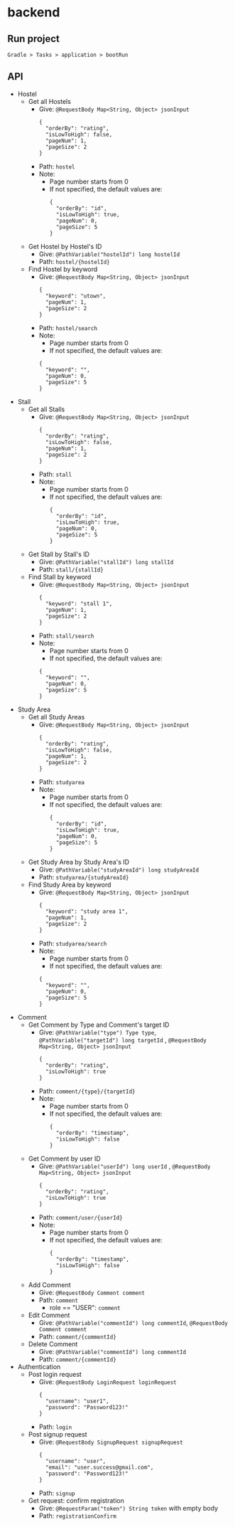 # backend

## Run project

```
Gradle > Tasks > application > bootRun
```

## API

* Hostel
    * Get all Hostels
        * Give: `@RequestBody Map<String, Object> jsonInput`
          ```
          {
            "orderBy": "rating",
            "isLowToHigh": false,
            "pageNum": 1,
            "pageSize": 2
          }
          ```
        * Path: `hostel`
        * Note:
            * Page number starts from 0
            * If not specified, the default values are:
              ```
              {
                "orderBy": "id",
                "isLowToHigh": true,
                "pageNum": 0,
                "pageSize": 5
              }
              ```
    * Get Hostel by Hostel's ID
        * Give: `@PathVariable("hostelId") long hostelId`
        * Path: `hostel/{hostelId}`
    * Find Hostel by keyword
        * Give: `@RequestBody Map<String, Object> jsonInput`
          ```
          {
            "keyword": "utown",
            "pageNum": 1,
            "pageSize": 2
          }
          ```
        * Path: `hostel/search`
        * Note:
            * Page number starts from 0
            * If not specified, the default values are:
            ```
            {
              "keyword": "",
              "pageNum": 0,
              "pageSize": 5
            }
            ```
* Stall
    * Get all Stalls
        * Give: `@RequestBody Map<String, Object> jsonInput`
          ```
          {
            "orderBy": "rating",
            "isLowToHigh": false,
            "pageNum": 1,
            "pageSize": 2
          }
          ```
        * Path: `stall`
        * Note:
            * Page number starts from 0
            * If not specified, the default values are:
              ```
              {
                "orderBy": "id",
                "isLowToHigh": true,
                "pageNum": 0,
                "pageSize": 5
              }
              ```
    * Get Stall by Stall's ID
        * Give: `@PathVariable("stallId") long stallId`
        * Path: `stall/{stallId}`
    * Find Stall by keyword
        * Give: `@RequestBody Map<String, Object> jsonInput`
          ```
          {
            "keyword": "stall 1",
            "pageNum": 1,
            "pageSize": 2
          }
          ```
        * Path: `stall/search`
        * Note:
            * Page number starts from 0
            * If not specified, the default values are:
            ```
            {
              "keyword": "",
              "pageNum": 0,
              "pageSize": 5
            }
            ```
* Study Area
    * Get all Study Areas
        * Give: `@RequestBody Map<String, Object> jsonInput`
          ```
          {
            "orderBy": "rating",
            "isLowToHigh": false,
            "pageNum": 1,
            "pageSize": 2
          }
          ```
        * Path: `studyarea`
        * Note:
            * Page number starts from 0
            * If not specified, the default values are:
              ```
              {
                "orderBy": "id",
                "isLowToHigh": true,
                "pageNum": 0,
                "pageSize": 5
              }
              ```
    * Get Study Area by Study Area's ID
        * Give: `@PathVariable("studyAreaId") long studyAreaId`
        * Path: `studyarea/{studyAreaId}`
    * Find Study Area by keyword
        * Give: `@RequestBody Map<String, Object> jsonInput`
          ```
          {
            "keyword": "study area 1",
            "pageNum": 1,
            "pageSize": 2
          }
          ```
        * Path: `studyarea/search`
        * Note:
            * Page number starts from 0
            * If not specified, the default values are:
            ```
            {
              "keyword": "",
              "pageNum": 0,
              "pageSize": 5
            }
            ```
* Comment
    * Get Comment by Type and Comment's target ID
        * Give: `@PathVariable("type") Type type`, `@PathVariable("targetId") long targetId`
          , `@RequestBody Map<String, Object> jsonInput`
          ```
          {
            "orderBy": "rating",
            "isLowToHigh": true
          }
          ```
        * Path: `comment/{type}/{targetId}`
        * Note:
            * Page number starts from 0
            * If not specified, the default values are:
              ```
              {
                "orderBy": "timestamp",
                "isLowToHigh": false
              }
              ```
    * Get Comment by user ID
        * Give: `@PathVariable("userId") long userId`
          , `@RequestBody Map<String, Object> jsonInput`
          ```
          {
            "orderBy": "rating",
            "isLowToHigh": true
          }
          ```
        * Path: `comment/user/{userId}`
        * Note:
            * Page number starts from 0
            * If not specified, the default values are:
              ```
              {
                "orderBy": "timestamp",
                "isLowToHigh": false
              }
              ```
    * Add Comment
        * Give: `@RequestBody Comment comment`
        * Path: `comment`
            * role == "USER": `comment`
    * Edit Comment
        * Give: `@PathVariable("commentId") long commentId`, `@RequestBody Comment comment`
        * Path: `comment/{commentId}`
    * Delete Comment
        * Give: `@PathVariable("commentId") long commentId`
        * Path: `comment/{commentId}`
* Authentication
    * Post login request
        * Give: `@RequestBody LoginRequest loginRequest`
          ```
          {
            "username": "user1",
            "password": "Password123!"
          }
          ```
        * Path: `login`
    * Post signup request
        * Give: `@RequestBody SignupRequest signupRequest`
          ```
          {
            "username": "user",
            "email": "user.success@gmail.com",
            "password": "Password123!"
          }
          ```
        * Path: `signup`
    * Get request: confirm registration
        * Give: `@RequestParam("token") String token` with empty body
        * Path: `registrationConfirm`
